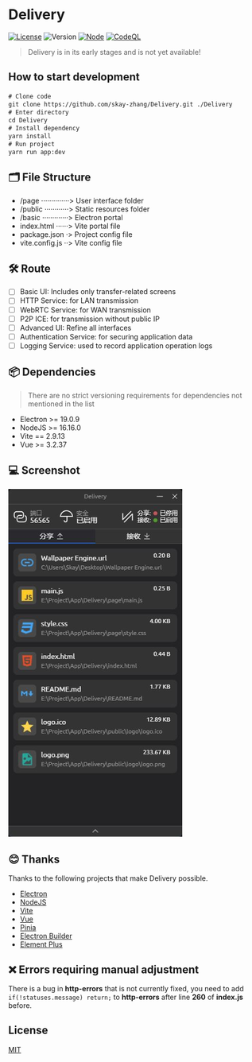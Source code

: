 # Delivery

[![License](https://img.shields.io/badge/license-MIT-brightgreen.svg)](LICENSE)
![Version](https://img.shields.io/badge/dev-0.0.1-red.svg)
[![Node](https://img.shields.io/badge/node-%E2%89%A516.16.0-blue.svg)](https://nodejs.org/)
[![CodeQL](https://github.com/skay-zhang/Delivery/workflows/CodeQL/badge.svg)](https://github.com/skay-zhang/Delivery/security/code-scanning)

> Delivery is in its early stages and is not yet available!

## How to start development

```shell
# Clone code
git clone https://github.com/skay-zhang/Delivery.git ./Delivery
# Enter directory
cd Delivery
# Install dependency
yarn install
# Run project
yarn run app:dev
```

## 🗂 File Structure

* /page ··············> User interface folder
* /public ············> Static resources folder
* /basic ·············> Electron portal
* index.html ······> Vite portal file
* package.json ·> Project config file
* vite.config.js ··> Vite config file

## 🛠 Route

* [ ] Basic UI: Includes only transfer-related screens
* [ ] HTTP Service: for LAN transmission
* [ ] WebRTC Service: for WAN transmission
* [ ] P2P ICE: for transmission without public IP
* [ ] Advanced UI: Refine all interfaces
* [ ] Authentication Service: for securing application data
* [ ] Logging Service: used to record application operation logs

## 📦 Dependencies

> There are no strict versioning requirements for dependencies not mentioned in the list

* Electron >= 19.0.9
* NodeJS >= 16.16.0
* Vite == 2.9.13
* Vue >= 3.2.37

## 💻 Screenshot

![ui](doc/ui.jpg)

## 😊 Thanks
Thanks to the following projects that make Delivery possible.

* [Electron](https://github.com/electron/electron)
* [NodeJS](https://github.com/nodejs/node)
* [Vite](https://github.com/vitejs/vite)
* [Vue](https://github.com/vuejs/vue)
* [Pinia](https://github.com/vuejs/pinia)
* [Electron Builder](https://github.com/electron-userland/electron-builder)
* [Element Plus](https://github.com/element-plus/element-plus)

## ❌ Errors requiring manual adjustment

There is a bug in **http-errors** that is not currently fixed, you need to add `if(!statuses.message) return;` to **http-errors** after line **260** of **index.js** before.

## License

[MIT](LICENSE)